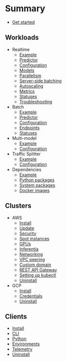 # Summary

* [Get started](workloads/realtime/example.md)

## Workloads

* Realtime
  * [Example](workloads/realtime/example.md)
  * [Predictor](workloads/realtime/predictors.md)
  * [Configuration](workloads/realtime/configuration.md)
  * [Models](workloads/realtime/models.md)
  * [Parallelism](workloads/realtime/parallelism.md)
  * [Server-side batching](workloads/realtime/server-side-batching.md)
  * [Autoscaling](workloads/realtime/autoscaling.md)
  * [Metrics](workloads/realtime/metrics.md)
  * [Statuses](workloads/realtime/statuses.md)
  * [Troubleshooting](workloads/realtime/troubleshooting.md)
* Batch
  * [Example](workloads/batch/example.md)
  * [Predictor](workloads/batch/predictors.md)
  * [Configuration](workloads/batch/configuration.md)
  * [Endpoints](workloads/batch/endpoints.md)
  * [Statuses](workloads/batch/statuses.md)
* Multi-model
  * [Example](workloads/multi-model/example.md)
  * [Configuration](workloads/multi-model/configuration.md)
* Traffic Splitter
  * [Example](workloads/traffic-splitter/example.md)
  * [Configuration](workloads/traffic-splitter/configuration.md)
* Dependencies
  * [Example](workloads/dependencies/example.md)
  * [Python packages](workloads/dependencies/python-packages.md)
  * [System packages](workloads/dependencies/system-packages.md)
  * [Docker images](workloads/dependencies/docker-images.md)

## Clusters

* AWS
  * [Install](clusters/aws/install.md)
  * [Update](clusters/aws/update.md)
  * [Security](clusters/aws/security.md)
  * [Spot instances](clusters/aws/spot.md)
  * [GPUs](clusters/aws/gpu.md)
  * [Inferentia](clusters/aws/inferentia.md)
  * [Networking](clusters/aws/networking.md)
  * [VPC peering](clusters/aws/vpc-peering.md)
  * [Custom domain](clusters/aws/custom-domain.md)
  * [REST API Gateway](clusters/aws/rest-api-gateway.md)
  * [Setting up kubectl](clusters/aws/kubectl.md)
  * [Uninstall](clusters/aws/uninstall.md)
* GCP
  * [Install](clusters/gcp/install.md)
  * [Credentials](clusters/gcp/credentials.md)
  * [Uninstall](clusters/gcp/uninstall.md)

## Clients

* [Install](clients/install.md)
* [CLI](clients/cli.md)
* [Python](clients/python.md)
* [Environments](clients/environments.md)
* [Telemetry](clients/telemetry.md)
* [Uninstall](clients/uninstall.md)
